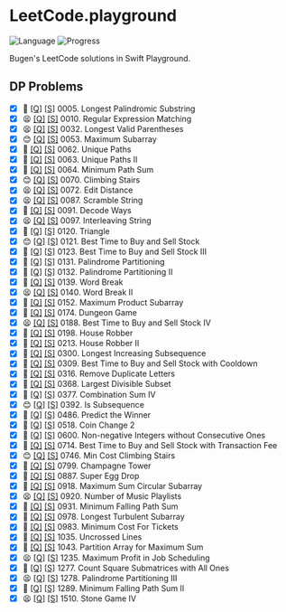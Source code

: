 # LeetCode.playground
![Language](https://img.shields.io/badge/Language-Swift%205.3-orange.svg)
![Progress](https://img.shields.io/badge/Count-49-orange.svg)

Bugen's LeetCode solutions in Swift Playground.
## DP Problems
- [X] 🔞 [[Q]](https://leetcode.com/problems/longest-palindromic-substring/) [[S]](../LeetCode.playground/Pages/5-Longest%20Palindromic%20Substring.xcplaygroundpage/Contents.swift) 0005. Longest Palindromic Substring 
- [X] 😫 [[Q]](https://leetcode.com/problems/regular-expression-matching/) [[S]](../LeetCode.playground/Pages/10.%20Regular%20Expression%20Matching.xcplaygroundpage/Contents.swift) 0010. Regular Expression Matching 
- [X] 😫 [[Q]](https://leetcode.com/problems/longest-valid-parentheses/) [[S]](../LeetCode.playground/Pages/32-Longest%20Valid%20Parentheses.xcplaygroundpage/Contents.swift) 0032. Longest Valid Parentheses 
- [X] 😊 [[Q]](https://leetcode.com/problems/maximum-subarray/) [[S]](../LeetCode.playground/Pages/53-Maximum%20Subarray.xcplaygroundpage/Contents.swift) 0053. Maximum Subarray 
- [X] 🤨 [[Q]](https://leetcode.com/problems/unique-paths/) [[S]](../LeetCode.playground/Pages/62.%20Unique%20Paths.xcplaygroundpage/Contents.swift) 0062. Unique Paths 
- [X] 🤨 [[Q]](https://leetcode.com/problems/unique-paths-ii/) [[S]](../LeetCode.playground/Pages/63.%20Unique%20Paths%20II.xcplaygroundpage/Contents.swift) 0063. Unique Paths II 
- [X] 🤨 [[Q]](https://leetcode.com/problems/minimum-path-sum/) [[S]](../LeetCode.playground/Pages/64.%20Minimum%20Path%20Sum.xcplaygroundpage/Contents.swift) 0064. Minimum Path Sum 
- [X] 😊 [[Q]](https://leetcode.com/problems/climbing-stairs/) [[S]](../LeetCode.playground/Pages/70-Climbing%20Stairs.xcplaygroundpage/Contents.swift) 0070. Climbing Stairs 
- [X] 😫 [[Q]](https://leetcode.com/problems/edit-distance/) [[S]](../LeetCode.playground/Pages/72-Edit%20Distance.xcplaygroundpage/Contents.swift) 0072. Edit Distance 
- [X] 😫 [[Q]](https://leetcode.com/problems/scramble-string/) [[S]](../LeetCode.playground/Pages/87-Scramble%20String.xcplaygroundpage/Contents.swift) 0087. Scramble String 
- [X] 🤨 [[Q]](https://leetcode.com/problems/decode-ways/) [[S]](../LeetCode.playground/Pages/91-Decode%20Ways.xcplaygroundpage/Contents.swift) 0091. Decode Ways 
- [X] 😫 [[Q]](https://leetcode.com/problems/interleaving-string/) [[S]](../LeetCode.playground/Pages/97-Interleaving%20String.xcplaygroundpage/Contents.swift) 0097. Interleaving String 
- [X] 🤨 [[Q]](https://leetcode.com/problems/triangle/) [[S]](../LeetCode.playground/Pages/120-Triangle.xcplaygroundpage/Contents.swift) 0120. Triangle 
- [X] 😊 [[Q]](https://leetcode.com/problems/best-time-to-buy-and-sell-stock/) [[S]](../LeetCode.playground/Pages/121-Best%20Time%20to%20Buy%20and%20Sell%20Stock.xcplaygroundpage/Contents.swift) 0121. Best Time to Buy and Sell Stock 
- [X] 🔞 [[Q]](https://leetcode.com/problems/best-time-to-buy-and-sell-stock-iii/) [[S]](../LeetCode.playground/Pages/123-Best%20Time%20to%20Buy%20and%20Sell%20Stock%20III.xcplaygroundpage/Contents.swift) 0123. Best Time to Buy and Sell Stock III 
- [X] 🤨 [[Q]](https://leetcode.com/problems/palindrome-partitioning/) [[S]](../LeetCode.playground/Pages/131-Palindrome%20Partitioning.xcplaygroundpage/Contents.swift) 0131. Palindrome Partitioning 
- [X] 🔞 [[Q]](https://leetcode.com/problems/palindrome-partitioning-ii/) [[S]](../LeetCode.playground/Pages/132-Palindrome%20Partitioning%20II.xcplaygroundpage/Contents.swift) 0132. Palindrome Partitioning II 
- [X] 🤨 [[Q]](https://leetcode.com/problems/word-break/) [[S]](../LeetCode.playground/Pages/139-Word%20Break.xcplaygroundpage/Contents.swift) 0139. Word Break 
- [X] 😫 [[Q]](https://leetcode.com/problems/word-break-ii/) [[S]](../LeetCode.playground/Pages/140.%20Word%20Break%20II.xcplaygroundpage/Contents.swift) 0140. Word Break II 
- [X] 🤨 [[Q]](https://leetcode.com/problems/maximum-product-subarray/) [[S]](../LeetCode.playground/Pages/152.%20Maximum%20Product%20Subarray.xcplaygroundpage/Contents.swift) 0152. Maximum Product Subarray 
- [X] 🔞 [[Q]](https://leetcode.com/problems/dungeon-game/) [[S]](../LeetCode.playground/Pages/174.%20Dungeon%20Game.xcplaygroundpage/Contents.swift) 0174. Dungeon Game 
- [X] 😫 [[Q]](https://leetcode.com/problems/best-time-to-buy-and-sell-stock-iv/) [[S]](../LeetCode.playground/Pages/188.%20Best%20Time%20to%20Buy%20and%20Sell%20Stock%20IV.xcplaygroundpage/Contents.swift) 0188. Best Time to Buy and Sell Stock IV 
- [X] 🤨 [[Q]](https://leetcode.com/problems/house-robber/) [[S]](../LeetCode.playground/Pages/198.%20House%20Robber.xcplaygroundpage/Contents.swift) 0198. House Robber 
- [X] 🤨 [[Q]](https://leetcode.com/problems/house-robber-ii/) [[S]](../LeetCode.playground/Pages/213.%20House%20Robber%20II.xcplaygroundpage/Contents.swift) 0213. House Robber II 
- [X] 🔞 [[Q]](https://leetcode.com/problems/longest-increasing-subsequence/) [[S]](../LeetCode.playground/Pages/300.%20Longest%20Increasing%20Subsequence.xcplaygroundpage/Contents.swift) 0300. Longest Increasing Subsequence 
- [X] 🤨 [[Q]](https://leetcode.com/problems/best-time-to-buy-and-sell-stock-with-cooldown/) [[S]](../LeetCode.playground/Pages/309.%20Best%20Time%20to%20Buy%20and%20Sell%20Stock%20with%20Cooldown.xcplaygroundpage/Contents.swift) 0309. Best Time to Buy and Sell Stock with Cooldown 
- [X] 🤨 [[Q]](https://leetcode.com/problems/remove-duplicate-letters/) [[S]](../LeetCode20Q4.playground/Pages/316.%20Remove%20Duplicate%20Letters.xcplaygroundpage/Contents.swift) 0316. Remove Duplicate Letters 
- [X] 🤨 [[Q]](https://leetcode.com/problems/largest-divisible-subset/) [[S]](../LeetCode.playground/Pages/368.%20Largest%20Divisible%20Subset.xcplaygroundpage/Contents.swift) 0368. Largest Divisible Subset 
- [X] 🤨 [[Q]](https://leetcode.com/problems/combination-sum-iv/) [[S]](../LeetCode.playground/Pages/377.%20Combination%20Sum%20IV.xcplaygroundpage/Contents.swift) 0377. Combination Sum IV 
- [X] 😊 [[Q]](https://leetcode.com/problems/is-subsequence/) [[S]](../LeetCode.playground/Pages/392.%20Is%20Subsequence.xcplaygroundpage/Contents.swift) 0392. Is Subsequence 
- [X] 🤨 [[Q]](https://leetcode.com/problems/predict-the-winner/) [[S]](../LeetCode.playground/Pages/486.%20Predict%20the%20Winner.xcplaygroundpage/Contents.swift) 0486. Predict the Winner 
- [X] 🤨 [[Q]](https://leetcode.com/problems/coin-change-2/) [[S]](../LeetCode.playground/Pages/518-Coin%20Change%202.xcplaygroundpage/Contents.swift) 0518. Coin Change 2 
- [X] 🔞 [[Q]](https://leetcode.com/problems/non-negative-integers-without-consecutive-ones/) [[S]](../LeetCode.playground/Pages/600.%20Non-negative%20Integers%20without%20Consecutive%20Ones.xcplaygroundpage/Contents.swift) 0600. Non-negative Integers without Consecutive Ones 
- [X] 🤨 [[Q]](https://leetcode.com/problems/best-time-to-buy-and-sell-stock-with-transaction-fee/) [[S]](../LeetCode.playground/Pages/714.%20Best%20Time%20to%20Buy%20and%20Sell%20Stock%20with%20Transaction%20Fee.xcplaygroundpage/Contents.swift) 0714. Best Time to Buy and Sell Stock with Transaction Fee 
- [X] 😊 [[Q]](https://leetcode.com/problems/min-cost-climbing-stairs/) [[S]](../LeetCode.playground/Pages/746-Min%20Cost%20Climbing%20Stairs.xcplaygroundpage/Contents.swift) 0746. Min Cost Climbing Stairs 
- [X] 🤨 [[Q]](https://leetcode.com/problems/champagne-tower/) [[S]](../LeetCode20Q4.playground/Pages/799.%20Champagne%20Tower.xcplaygroundpage/Contents.swift) 0799. Champagne Tower 
- [X] 🔞 [[Q]](https://leetcode.com/problems/super-egg-drop/) [[S]](../LeetCode.playground/Pages/887.%20Super%20Egg%20Drop.xcplaygroundpage/Contents.swift) 0887. Super Egg Drop 
- [X] 🤨 [[Q]](https://leetcode.com/problems/maximum-sum-circular-subarray/) [[S]](../LeetCode.playground/Pages/918-Maximum%20Sum%20Circular%20Subarray.xcplaygroundpage/Contents.swift) 0918. Maximum Sum Circular Subarray 
- [X] 😫 [[Q]](https://leetcode.com/problems/number-of-music-playlists/) [[S]](../LeetCode.playground/Pages/920.%20Number%20of%20Music%20Playlists.xcplaygroundpage/Contents.swift) 0920. Number of Music Playlists 
- [X] 🤨 [[Q]](https://leetcode.com/problems/minimum-falling-path-sum/) [[S]](../LeetCode.playground/Pages/931.%20Minimum%20Falling%20Path%20Sum.xcplaygroundpage/Contents.swift) 0931. Minimum Falling Path Sum 
- [X] 🤨 [[Q]](https://leetcode.com/problems/longest-turbulent-subarray/) [[S]](../LeetCode.playground/Pages/978-Longest%20Turbulent%20Subarray.xcplaygroundpage/Contents.swift) 0978. Longest Turbulent Subarray 
- [X] 🤨 [[Q]](https://leetcode.com/problems/minimum-cost-for-tickets/) [[S]](../LeetCode.playground/Pages/983.%20Minimum%20Cost%20For%20Tickets.xcplaygroundpage/Contents.swift) 0983. Minimum Cost For Tickets 
- [X] 🤨 [[Q]](https://leetcode.com/problems/uncrossed-lines/) [[S]](../LeetCode.playground/Pages/1035-Uncrossed%20Lines.xcplaygroundpage/Contents.swift) 1035. Uncrossed Lines 
- [X] 🤨 [[Q]](https://leetcode.com/problems/partition-array-for-maximum-sum/) [[S]](../LeetCode.playground/Pages/1043.%20Partition%20Array%20for%20Maximum%20Sum.xcplaygroundpage/Contents.swift) 1043. Partition Array for Maximum Sum 
- [X] 😫 [[Q]](https://leetcode.com/problems/maximum-profit-in-job-scheduling/) [[S]](../LeetCode.playground/Pages/1235.%20Maximum%20Profit%20in%20Job%20Scheduling.xcplaygroundpage/Contents.swift) 1235. Maximum Profit in Job Scheduling 
- [X] 🔞 [[Q]](https://leetcode.com/problems/count-square-submatrices-with-all-ones/) [[S]](../LeetCode.playground/Pages/1277-Count%20Square%20Submatrices%20with%20All%20Ones.xcplaygroundpage/Contents.swift) 1277. Count Square Submatrices with All Ones 
- [X] 😫 [[Q]](https://leetcode.com/problems/palindrome-partitioning-iii/) [[S]](../LeetCode.playground/Pages/1278-Palindrome%20Partitioning%20III.xcplaygroundpage/Contents.swift) 1278. Palindrome Partitioning III 
- [X] 📝 [[Q]](https://leetcode.com/problems/minimum-falling-path-sum-ii/) [[S]](../LeetCode.playground/Pages/1289.%20Minimum%20Falling%20Path%20Sum%20II.xcplaygroundpage/Contents.swift) 1289. Minimum Falling Path Sum II 
- [X] 😫 [[Q]](https://leetcode.com/problems/stone-game-iv/) [[S]](../LeetCode20Q4.playground/Pages/1510.%20Stone%20Game%20IV.xcplaygroundpage/Contents.swift) 1510. Stone Game IV 
